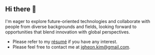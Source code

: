 ## Hi there 👋

I'm eager to explore future-oriented technologies and collaborate with people from diverse backgrounds and fields, looking forward to opportunities that blend innovation with global perspectives.

- Please refer to my [résumé](https://drive.google.com/file/d/1UFv5VXwNAiJ9MmnvNuLGdyXU195hfFaX/view?usp=drive_link) if you have any interest.
- Please feel free to contact me at jgheon.kim@gmail.com.  

